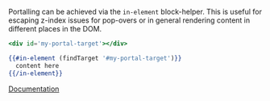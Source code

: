Portalling can be achieved via the `in-element` block-helper.
This is useful for escaping z-index issues for pop-overs or in general rendering content in different places in the DOM.

```hbs
<div id='my-portal-target'></div>

{{#in-element (findTarget '#my-portal-target')}}
  content here
{{/in-element}}
```

[Documentation][docs]

[docs]: https://api.emberjs.com/ember/release/classes/Ember.Templates.helpers/methods/in-element?anchor=in-element
